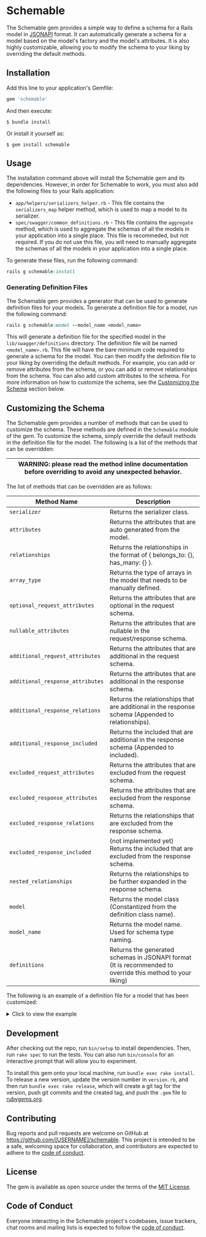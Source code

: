# Schemable

The Schemable gem provides a simple way to define a schema for a Rails model in [JSONAPI](https://jsonapi.org/) format. It can automatically generate a schema for a model based on the model's factory and the model's attributes. It is also highly customizable, allowing you to modify the schema to your liking by overriding the default methods.

## Installation

Add this line to your application's Gemfile:

```ruby
gem 'schemable'
```

And then execute:

    $ bundle install

Or install it yourself as:

    $ gem install schemable

## Usage

The installation command above will install the Schemable gem and its dependencies. However, in order for Schemable to work, you must also add the following files to your Rails application:

- `app/helpers/serializers_helper.rb` - This file contains the `serializers_map` helper method, which is used to map a model to its serializer.
- `spec/swagger/common_definitions.rb` - This file contains the `aggregate` method, which is used to aggregate the schemas of all the models in your application into a single place. This file is recommeded, but not required. If you do not use this file, you will need to manually aggregate the schemas of all the models in your application into a single place.

To generate these files, run the following command:

```ruby
rails g schemable:install
```

### Generating Definition Files

The Schemable gem provides a generator that can be used to generate definition files for your models. To generate a definition file for a model, run the following command:

```ruby
rails g schemable:model --model_name <model_name>
```

This will generate a definition file for the specified model in the `lib/swagger/definitions` directory. The definition file will be named `<model_name>.rb`. This file will have the bare minimum code required to generate a schema for the model. You can then modify the definition file to your liking by overriding the default methods. For example, you can add or remove attributes from the schema, or you can add or remove relationships from the schema. You can also add custom attributes to the schema. For more information on how to customize the schema, see the [Customizing the Schema](#customizing-the-schema) section below.

## Customizing the Schema

The Schemable gem provides a number of methods that can be used to customize the schema. These methods are defined in the `Schemable` module of the gem. To customize the schema, simply override the default methods in the definition file for the model. The following is a list of the methods that can be overridden:

| WARNING: please read the method inline documentation before overriding to avoid any unexpected behavior. |
| -------------------------------------------------------------------------------------------------------- |

The list of methods that can be overridden are as follows:

| Method Name                      | Description                                                                                                |
| -------------------------------- | ---------------------------------------------------------------------------------------------------------- |
| `serializer`                     | Returns the serializer class.                                                                              |
| `attributes`                     | Returns the attributes that are auto generated from the model.                                             |
| `relationships`                  | Returns the relationships in the format of { belongs_to: {}, has_many: {} }.                               |
| `array_type`                     | Returns the type of arrays in the model that needs to be manually defined.                                 |
| `optional_request_attributes`    | Returns the attributes that are optional in the request schema.                                            |
| `nullable_attributes`            | Returns the attributes that are nullable in the request/response schema.                                   |
| `additional_request_attributes`  | Returns the attributes that are additional in the request schema.                                          |
| `additional_response_attributes` | Returns the attributes that are additional in the response schema.                                         |
| `additional_response_relations`  | Returns the relationships that are additional in the response schema (Appended to relationships).          |
| `additional_response_included`   | Returns the included that are additional in the response schema (Appended to included).                    |
| `excluded_request_attributes`    | Returns the attributes that are excluded from the request schema.                                          |
| `excluded_response_attributes`   | Returns the attributes that are excluded from the response schema.                                         |
| `excluded_response_relations`    | Returns the relationships that are excluded from the response schema.                                      |
| `excluded_response_included`     | (not implemented yet) Returns the included that are excluded from the response schema.                     |
| `nested_relationships`           | Returns the relationships to be further expanded in the response schema.                                   |
| `model`                          | Returns the model class (Constantized from the definition class name).                                     |
| `model_name`                     | Returns the model name. Used for schema type naming.                                                       |
| `definitions`                    | Returns the generated schemas in JSONAPI format (It is recommended to override this method to your liking) |

The following is an example of a definition file for a model that has been customized:

<Details>
<Summary>Click to view the example</Summary>

```ruby
module Swagger
  module Definitions
    class UserApplication

      include Schemable
      include SerializersHelper

      attr_accessor :instance

      def initialize
        @instance ||= JSONAPI::Serializable::Renderer.new.render(FactoryBot.create(:user, :with_user_application_applicants), class: serializers_map, include: [])
      end

      def serializer
        V1::UserApplicationSerializer
      end

      def relationships
        {
          belongs_to: {
            category: Swagger::Definitions::Category,
          },
          has_many: {
            applicants: Swagger::Definitions::Applicant,
          }
        }
      end

      def array_types
        {
          applicant_ids:
            {
              type: :array,
              items:
                {
                  type: :string
                },
              nullable: true
            }
        }
      end

      def excluded_request_attributes
        %i[id updated_at created_at applicant_ids comment]
      end

      def additional_request_attributes
        {
          applicants_attributes:
            {
              type: :array,
              items: {
                anyOf: [
                  {
                    type: :object,
                    properties: Swagger::Definitions::Applicant.new.request_schema.as_json['properties']['data']['properties']
                  }
                ]
              }
            }
        }
      end

      def additional_response_attributes
        {
          comment: { type: :object, properties: {}, nullable: true }
        }
      end

      def nested_relationships
        {
          applicants: {
            belongs_to: {
              district: Swagger::Definitions::District,
              province: Swagger::Definitions::Province,
            },
            has_many: {
              attachments: Swagger::Definitions::Upload,
            }
          }
        }
      end

      def self.definitions
        schema_instance = self.new
        [
          "#{schema_instance.model}Request": schema_instance.camelize_keys(schema_instance.request_schema),
          "#{schema_instance.model}Response": schema_instance.camelize_keys(schema_instance.response_schema(expand: true, exclude_from_expansion: [:category], multi: true)),
          "#{schema_instance.model}ResponseExpanded": schema_instance.camelize_keys(schema_instance.response_schema(expand: true, nested: true))
        ]
      end
    end
  end
end

```

</Details>

## Development

After checking out the repo, run `bin/setup` to install dependencies. Then, run `rake spec` to run the tests. You can also run `bin/console` for an interactive prompt that will allow you to experiment.

To install this gem onto your local machine, run `bundle exec rake install`. To release a new version, update the version number in `version.rb`, and then run `bundle exec rake release`, which will create a git tag for the version, push git commits and the created tag, and push the `.gem` file to [rubygems.org](https://rubygems.org).

## Contributing

Bug reports and pull requests are welcome on GitHub at https://github.com/[USERNAME]/schemable. This project is intended to be a safe, welcoming space for collaboration, and contributors are expected to adhere to the [code of conduct](https://github.com/[USERNAME]/schemable/blob/master/CODE_OF_CONDUCT.md).

## License

The gem is available as open source under the terms of the [MIT License](https://opensource.org/licenses/MIT).

## Code of Conduct

Everyone interacting in the Schemable project's codebases, issue trackers, chat rooms and mailing lists is expected to follow the [code of conduct](https://github.com/[USERNAME]/schemable/blob/master/CODE_OF_CONDUCT.md).
